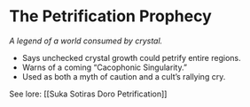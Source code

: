 # The Petrification Prophecy
_A legend of a world consumed by crystal._

- Says unchecked crystal growth could petrify entire regions.  
- Warns of a coming “Cacophonic Singularity.”  
- Used as both a myth of caution and a cult’s rallying cry.  

See lore: [[Suka Sotiras Doro Petrification]] 
